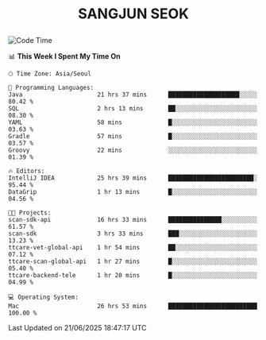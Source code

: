 <h1>
 <p align="center">
   SANGJUN SEOK
 </p>
</h1>

<!--START_SECTION:waka-->
![Code Time](http://img.shields.io/badge/Code%20Time-4%2C421%20hrs%2024%20mins-blue)

📊 **This Week I Spent My Time On** 

```text
🕑︎ Time Zone: Asia/Seoul

💬 Programming Languages: 
Java                     21 hrs 37 mins      ████████████████████░░░░░   80.42 % 
SQL                      2 hrs 13 mins       ██░░░░░░░░░░░░░░░░░░░░░░░   08.30 % 
YAML                     58 mins             █░░░░░░░░░░░░░░░░░░░░░░░░   03.63 % 
Gradle                   57 mins             █░░░░░░░░░░░░░░░░░░░░░░░░   03.57 % 
Groovy                   22 mins             ░░░░░░░░░░░░░░░░░░░░░░░░░   01.39 % 

🔥 Editors: 
IntelliJ IDEA            25 hrs 39 mins      ████████████████████████░   95.44 % 
DataGrip                 1 hr 13 mins        █░░░░░░░░░░░░░░░░░░░░░░░░   04.56 % 

🐱‍💻 Projects: 
scan-sdk-api             16 hrs 33 mins      ███████████████░░░░░░░░░░   61.57 % 
scan-sdk                 3 hrs 33 mins       ███░░░░░░░░░░░░░░░░░░░░░░   13.23 % 
ttcare-vet-global-api    1 hr 54 mins        ██░░░░░░░░░░░░░░░░░░░░░░░   07.12 % 
ttcare-scan-global-api   1 hr 27 mins        █░░░░░░░░░░░░░░░░░░░░░░░░   05.40 % 
ttcare-backend-tele      1 hr 20 mins        █░░░░░░░░░░░░░░░░░░░░░░░░   04.99 % 

💻 Operating System: 
Mac                      26 hrs 53 mins      █████████████████████████   100.00 % 
```


 Last Updated on 21/06/2025 18:47:17 UTC
<!--END_SECTION:waka-->
